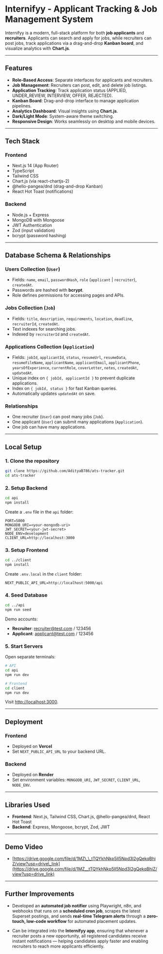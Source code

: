 # Internifyy - Applicant Tracking & Job Management System

Internifyy is a modern, full-stack platform for both **job applicants** and **recruiters**. Applicants can search and apply for jobs, while recruiters can post jobs, track applications via a drag-and-drop **Kanban board**, and visualize analytics with **Chart.js**.

---

## **Features**

- **Role-Based Access**: Separate interfaces for applicants and recruiters.
- **Job Management**: Recruiters can post, edit, and delete job listings.
- **Application Tracking**: Track application status (APPLIED, UNDER_REVIEW, INTERVIEW, OFFER, REJECTED).
- **Kanban Board**: Drag-and-drop interface to manage application pipelines.
- **Analytics Dashboard**: Visual insights using **Chart.js**.
- **Dark/Light Mode**: System-aware theme switching.
- **Responsive Design**: Works seamlessly on desktop and mobile devices.

---

## **Tech Stack**

### Frontend
- Next.js 14 (App Router)
- TypeScript
- Tailwind CSS
- Chart.js (via react-chartjs-2)
- @hello-pangea/dnd (drag-and-drop Kanban)
- React Hot Toast (notifications)

### Backend
- Node.js + Express
- MongoDB with Mongoose
- JWT Authentication
- Zod (input validation)
- bcrypt (password hashing)

---

## **Database Schema & Relationships**

### **Users Collection (`User`)**
- Fields: `name`, `email`, `passwordHash`, `role` (`applicant` | `recruiter`), `createdAt`.
- Passwords are hashed with **bcrypt**.
- Role defines permissions for accessing pages and APIs.

### **Jobs Collection (`Job`)**
- Fields: `title`, `description`, `requirements`, `location`, `deadline`, `recruiterId`, `createdAt`.
- Text indexes for searching jobs.
- Indexed by `recruiterId` and `createdAt`.

### **Applications Collection (`Application`)**
- Fields: `jobId`, `applicantId`, `status`, `resumeUrl`, `resumeData`, `resumeFileName`, `applicantName`, `applicantEmail`, `applicantPhone`, `yearsOfExperience`, `currentRole`, `coverLetter`, `notes`, `createdAt`, `updatedAt`.
- Unique index on `{ jobId, applicantId }` to prevent duplicate applications.
- Index on `{ jobId, status }` for fast Kanban queries.
- Automatically updates `updatedAt` on save.

### **Relationships**
- One recruiter (`User`) can post many jobs (`Job`).
- One applicant (`User`) can submit many applications (`Application`).
- One job can have many applications.

---

## **Local Setup**

### **1. Clone the repository**
```bash
git clone https://github.com/AdityaB786/ats-tracker.git
cd ats-tracker
````

### **2. Setup Backend**

```bash
cd api
npm install
```

Create a `.env` file in the `api` folder:

```env
PORT=5000
MONGODB_URI=<your-mongodb-uri>
JWT_SECRET=<your-jwt-secret>
NODE_ENV=development
CLIENT_URL=http://localhost:3000
```

### **3. Setup Frontend**

```bash
cd ../client
npm install
```

Create `.env.local` in the `client` folder:

```env
NEXT_PUBLIC_API_URL=http://localhost:5000/api
```

### **4. Seed Database**

```bash
cd ../api
npm run seed
```

Demo accounts:

* **Recruiter**: [recruiter@test.com](mailto:recruiter@test.com) / 123456
* **Applicant**: [applicant@test.com](mailto:applicant@test.com) / 123456

### **5. Start Servers**

Open separate terminals:

```bash
# API
cd api
npm run dev

# Frontend
cd client
npm run dev
```

Visit [http://localhost:3000](http://localhost:3000).

---

## **Deployment**

### **Frontend**

* Deployed on **Vercel**
* Set `NEXT_PUBLIC_API_URL` to your backend URL.

### **Backend**

* Deployed on **Render**
* Set environment variables: `MONGODB_URI`, `JWT_SECRET`, `CLIENT_URL`, `NODE_ENV`.

---

## **Libraries Used**

* **Frontend**: Next.js, Tailwind CSS, Chart.js, @hello-pangea/dnd, React Hot Toast
* **Backend**: Express, Mongoose, bcrypt, Zod, JWT

---

## **Demo Video**

* [https://drive.google.com/file/d/1MZ\_\_tTQYkhNkp5lI5Npd3I2gQekqBhiZ/view?usp=drive\_link](https://drive.google.com/file/d/1MZ__tTQYkhNkp5lI5Npd3I2gQekqBhiZ/view?usp=drive_link)

---

## **Further Improvements**

* Developed an **automated job notifier** using Playwright, n8n, and webhooks that runs on a **scheduled cron job**, scrapes the latest Superset postings, and sends **real-time Telegram alerts** through a **zero-touch, low-code workflow** for automated placement updates.

* Can be integrated into the **Internifyy app**, ensuring that whenever a recruiter posts a new opportunity, all registered candidates receive instant notifications — helping candidates apply faster and enabling recruiters to reach more applicants efficiently.

```
